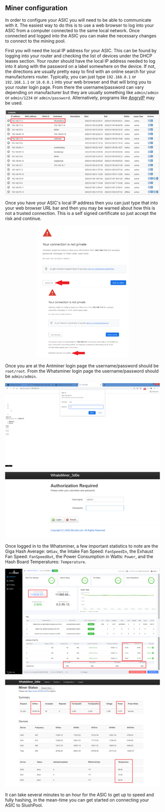 ## Miner configuration
In order to configure your ASIC you will need to be able to communicate with it. The easiest way to do this is to use a web browser to log into your ASIC from a computer connected to the same local network. Once connected and logged into the ASIC you can make the necessary changes to connect to the mining pool. 

First you will need the local IP address for your ASIC. This can be found by logging into your router and checking the list of devices under the DHCP leases section. Your router should have the local IP address needed to log into it along with the password on a label somewhere on the device. If not, the directions are usually pretty easy to find with an online search for your manufacturers router. Typically, you can just type `192.168.0.1` or `192.168.1.1` or `10.0.0.1` into your web browser and that will bring you to your router login page. From there the username/password can vary depending on manufacturer but they are usually something like `admin/admin` or `admin/1234` or `admin/password`. Alternatively, programs like [AngryIP](https://angryip.org/) may be used. 

![](Assets/startup0.png)

Once you have your ASIC's local IP address then you can just type that into your web browser URL bar and then you may be warned about how this is not a trusted connection. This is a self signed certificate so just accept the risk and continue. 

<p align="center">
 <img width="300" height="200" src="Assets/slush9.png">
  <img width="300" height="227" src="Assets/slush10.png">
</p>  

Once you are at the Antminer login page the username/password should be `root/root`. From the Whatsminer login page the username/password should be `admin/admin`.

![](Assets/startup1.png)

![](Assets/slush11.png)

Once logged in to the Whatsminer, a few important statistics to note are the Giga Hash Average: `GHSav`, the Intake Fan Speed: `FanSpeedIn`, the Exhaust Fan Speed: `FanSpeedOut`, the Power Consumption in Watts: `Power`, and the Hash Board Temperatures: `Temperature`. 

![](Assets/startup7.png)

![](Assets/slush12.png)

It can take several minutes to an hour for the ASIC to get up to speed and fully hashing, in the mean-time you can get started on connecting your ASIC to SlushPool. 

